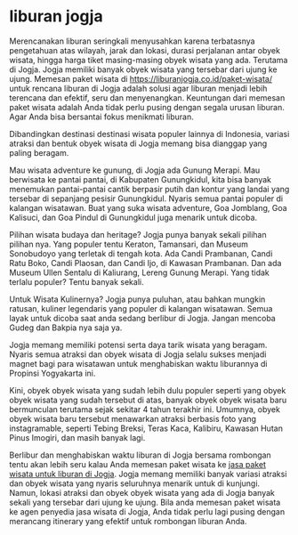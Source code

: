 # liburan jogja 

Merencanakan liburan seringkali menyusahkan karena terbatasnya pengetahuan atas wilayah, jarak dan lokasi, durasi perjalanan antar obyek wisata, hingga harga tiket masing-masing obyek wisata yang ada. Terutama di Jogja. Jogja memiliki banyak obyek wisata yang tersebar dari ujung ke ujung. Memesan paket wisata di https://liburanjogja.co.id/paket-wisata/ untuk rencana liburan di Jogja adalah solusi agar liburan menjadi lebih terencana dan efektif, seru dan menyenangkan. Keuntungan dari memesan paket wisata adalah Anda tidak perlu pusing dengan segala urusan liburan. Agar Anda bisa bersantai fokus menikmati liburan.

Dibandingkan destinasi destinasi wisata populer lainnya di Indonesia, variasi atraksi dan bentuk obyek wisata di Jogja memang bisa dianggap yang paling beragam.

Mau wisata adventure ke gunung, di Jogja ada Gunung Merapi. Mau berwisata ke pantai pantai, di Kabupaten Gunungkidul, kita bisa banyak menemukan pantai-pantai cantik berpasir putih dan kontur yang landai yang tersebar di sepanjang pesisir Gunungkidul. Nyaris semua pantai populer di kalangan wisatawan. Buat yang suka wisata adventure, Goa Jomblang, Goa Kalisuci, dan Goa Pindul di Gunungkidul juga menarik untuk dicoba.

Pilihan wisata budaya dan heritage? Jogja punya banyak sekali pilihan pilihan nya. Yang populer tentu Keraton, Tamansari, dan Museum Sonobudoyo yang terletak di tengah kota. Ada Candi Prambanan, Candi Ratu Boko, Candi Plaosan, dan Candi Ijo, di Kawasan Prambanan. Dan ada Museum Ullen Sentalu di Kaliurang, Lereng Gunung Merapi. Yang tidak terlalu populer? Tentu banyak sekali. 

Untuk Wisata Kulinernya? Jogja punya puluhan, atau bahkan mungkin ratusan, kuliner legendaris yang populer di kalangan wisatawan. Semua layak untuk dicoba saat anda sedang berlibur di Jogja. Jangan mencoba Gudeg dan Bakpia nya saja ya.

Jogja memang memiliki potensi serta daya tarik wisata yang beragam. Nyaris semua atraksi dan obyek wisata di Jogja selalu sukses menjadi magnet bagi para wisatawan untuk menghabiskan waktu liburannya di Propinsi Yogyakarta ini.

Kini, obyek obyek wisata yang sudah lebih dulu populer seperti yang obyek obyek wisata yang sudah tersebut di atas, banyak obyek obyek wisata baru bermunculan terutama sejak sekitar 4 tahun terakhir ini. Umumnya, obyek obyek wisata baru tersebut menawarkan atraksi berbasis foto yang instagramable, seperti Tebing Breksi, Teras Kaca, Kalibiru, Kawasan Hutan Pinus Imogiri, dan masih banyak lagi.

Berlibur dan menghabiskan waktu liburan di Jogja bersama rombongan tentu akan lebih seru kalau Anda memesan paket wisata ke [jasa paket wisata untuk liburan di Jogja](https://liburanjogja.co.id/jasa/). Jogja memang memiliki banyak variasi atraksi dan obyek wisata yang nyaris seluruhnya menarik untuk di kunjungi. Namun, lokasi atraksi dan obyek obyek wisata yang ada di Jogja banyak sekali yang tersebar dari ujung ke ujung. Bila anda memesan paket wisata ke agen penyedia jasa wisata di Jogja, Anda tidak perlu lagi pusing dengan merancang itinerary yang efektif untuk rombongan liburan Anda.

